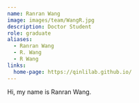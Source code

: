 ```yaml
---
name: Ranran Wang
image: images/team/WangR.jpg
description: Doctor Student
role: graduate
aliases:
  - Ranran Wang
  - R. Wang
  - R Wang
links:
  home-page: https://qinlilab.github.io/
---
```


Hi, my name is Ranran Wang.

<!-- postdoc -->
